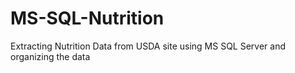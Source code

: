# MS-SQL-Nutrition
Extracting Nutrition Data from USDA site using MS SQL Server and organizing the data
